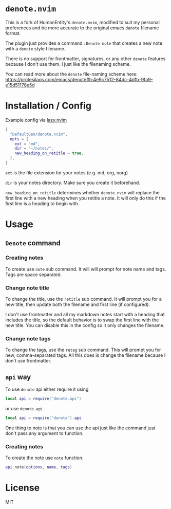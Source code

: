 # `denote.nvim`

This is a fork of HumanEntity's `denote.nvim`, modified to suit my personal preferences and be more accurate to the original emacs `denote` filename format.

The plugin just provides a command `:Denote note` that creates a new note with a `denote` style filename.

There is no support for frontmatter, signatures, or any other `denote` features because I don't use them. I just like the filenaming scheme.

You can read more about the `denote` file-naming scheme here:
https://protesilaos.com/emacs/denote#h:4e9c7512-84dc-4dfb-9fa9-e15d51178e5d

# Installation / Config

Example config via [lazy.nvim](https://github.com/folke/lazy.nvim)

```lua
{
  "DefaultGen/denote.nvim",
  opts = {
    ext = "md",
    dir = "~/notes/",
    new_heading_on_retitle = true,
  },
} 
```

`ext` is the file extension for your notes (e.g. md, org, norg)

`dir` is your notes directory. Make sure you create it beforehand.

`new_heading_on_retitle` determines whether `denote.nvim` will replace the first line with a new heading when you retitle a note. It will only do this if the first line is a heading to begin with.


# Usage

## `Denote` command

### Creating notes

To create use `note` sub command. It will will prompt for note name and tags. Tags are space separated.

### Change note title

To change the title, use the `retitle` sub command. It will prompt you for a new title, then update both the filename and first line (if configured).

I don't use frontmatter and all my markdown notes start with a heading that includes the title, so the default behavior is to swap the first line with the new title. You can disable this in the config so it only changes the filename.

### Change note tags

To change the tags, use the `retag` sub command. This will prompt you for new, comma-separated tags. All this does is change the filename because I don't use frontmatter.

## `api` way

To use `denote` api either require it using

```lua
local api = require("denote.api")
```

or use `denote.api`

```lua
local api = require("denote").api
```

One thing to note is that you can use the api just like the command just don't pass any argument to function.

### Creating notes

To create the note use `note` function.

```lua
api.note(options, name, tags)
```

# License

MIT
